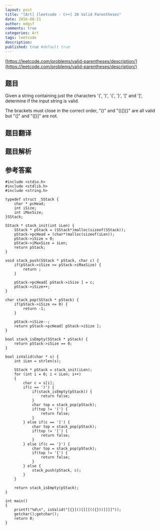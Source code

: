 ```yaml
---
layout: post
title: "[Art] [leetcode - C++] 20 Valid Parentheses"
date: 2016-08-21
author: mdgsf
comments: true
categories: Art
tags: leetcode
description:
published: true #default true
---
```


[https://leetcode.com/problems/valid-parentheses/description/](https://leetcode.com/problems/valid-parentheses/description/)

## 题目

Given a string containing just the characters '(', ')', '{', '}', '[' and ']', determine if the input string is valid.

The brackets must close in the correct order, "()" and "()[]{}" are all valid but "(]" and "([)]" are not.

## 题目翻译

## 题目解析

## 参考答案

```
#include <stdio.h>
#include <stdlib.h>
#include <string.h>

typedef struct _SStack {
    char * pcHead;
    int iSize;
    int iMaxSize;
}SStack;

SStack * stack_init(int iLen) {
    SStack * pStack = (SStack*)malloc(sizeof(SStack));
    pStack->pcHead = (char*)malloc(sizeof(iLen));
    pStack->iSize = 0;
    pStack->iMaxSize = iLen;
    return pStack;
}

void stack_push(SStack * pStack, char c) {
    if(pStack->iSize >= pStack->iMaxSize) {
        return ;
    }

    pStack->pcHead[ pStack->iSize ] = c;
    pStack->iSize++;
}

char stack_pop(SStack * pStack) {
    if(pStack->iSize <= 0) {
        return -1;
    }

    pStack->iSize--;
    return pStack->pcHead[ pStack->iSize ];
}

bool stack_isEmpty(SStack * pStack) {
    return pStack->iSize == 0;
}

bool isValid(char * s) {
    int iLen = strlen(s);
    
    SStack * pStack = stack_init(iLen);
    for (int i = 0; i < iLen; i++)
    {
        char c = s[i];
        if(c == ')') {
            if(stack_isEmpty(pStack)) {
                return false;
            }
            char top = stack_pop(pStack);
            if(top != '(') {
                return false;
            }
        } else if(c == ']') {
            char top = stack_pop(pStack);
            if(top != '[') {
                return false;
            }
        } else if(c == '}') {
            char top = stack_pop(pStack);
            if(top != '{') {
                return false;
            }
        } else {
            stack_push(pStack, c);
        }
    }

    return stack_isEmpty(pStack);
}

int main()
{
    printf("%d\n", isValid("[{}]()[[[[(({}))]]]]"));
    getchar();getchar();
    return 0;
}
```
